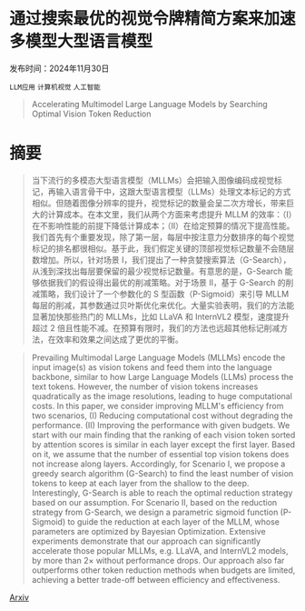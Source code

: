 # 通过搜索最优的视觉令牌精简方案来加速多模型大型语言模型

发布时间：2024年11月30日

`LLM应用` `计算机视觉` `人工智能`

> Accelerating Multimodel Large Language Models by Searching Optimal Vision Token Reduction

# 摘要

> 当下流行的多模态大型语言模型（MLLMs）会把输入图像编码成视觉标记，再输入语言骨干中，这跟大型语言模型（LLMs）处理文本标记的方式相似。但随着图像分辨率的提升，视觉标记的数量会呈二次方增长，带来巨大的计算成本。在本文里，我们从两个方面来考虑提升 MLLM 的效率：（I）在不影响性能的前提下降低计算成本；（II）在给定预算的情况下提高性能。我们首先有个重要发现，除了第一层，每层中按注意力分数排序的每个视觉标记的排名都很相似。基于此，我们假定关键的顶部视觉标记数量不会随层数增加。所以，针对场景 I，我们提出了一种贪婪搜索算法（G-Search），从浅到深找出每层要保留的最少视觉标记数量。有意思的是，G-Search 能够依据我们的假设得出最优的削减策略。对于场景 II，基于 G-Search 的削减策略，我们设计了一个参数化的 S 型函数（P-Sigmoid）来引导 MLLM 每层的削减，其参数通过贝叶斯优化来优化。大量实验表明，我们的方法能显著加快那些热门的 MLLMs，比如 LLaVA 和 InternVL2 模型，速度提升超过 2 倍且性能不减。在预算有限时，我们的方法也远超其他标记削减方法，在效率和效果之间达成了更优的平衡。

> Prevailing Multimodal Large Language Models (MLLMs) encode the input image(s) as vision tokens and feed them into the language backbone, similar to how Large Language Models (LLMs) process the text tokens. However, the number of vision tokens increases quadratically as the image resolutions, leading to huge computational costs. In this paper, we consider improving MLLM's efficiency from two scenarios, (I) Reducing computational cost without degrading the performance. (II) Improving the performance with given budgets. We start with our main finding that the ranking of each vision token sorted by attention scores is similar in each layer except the first layer. Based on it, we assume that the number of essential top vision tokens does not increase along layers. Accordingly, for Scenario I, we propose a greedy search algorithm (G-Search) to find the least number of vision tokens to keep at each layer from the shallow to the deep. Interestingly, G-Search is able to reach the optimal reduction strategy based on our assumption. For Scenario II, based on the reduction strategy from G-Search, we design a parametric sigmoid function (P-Sigmoid) to guide the reduction at each layer of the MLLM, whose parameters are optimized by Bayesian Optimization. Extensive experiments demonstrate that our approach can significantly accelerate those popular MLLMs, e.g. LLaVA, and InternVL2 models, by more than $2 \times$ without performance drops. Our approach also far outperforms other token reduction methods when budgets are limited, achieving a better trade-off between efficiency and effectiveness.

[Arxiv](https://arxiv.org/abs/2412.00556)